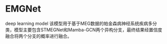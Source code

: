 # EMGNet
deep learning model 
该模型用于基于MEG数据的帕金森病神经系统疾病多分类，模型主要包含STMEGNet和Mamba-GCN两个异构分支，最终结果经置信度融合将两个分支的概率进行融合。
